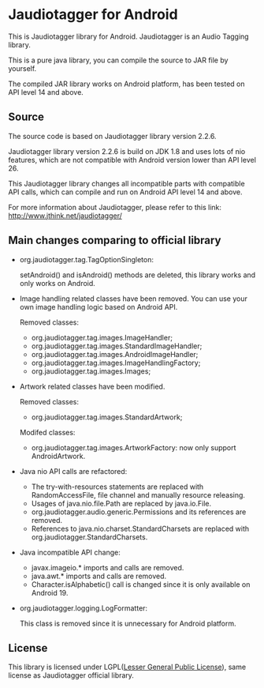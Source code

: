 Jaudiotagger for Android
======================
This is Jaudiotagger library for Android. Jaudiotagger is an Audio Tagging library.

This is a pure java library, you can compile the source to JAR file by yourself.

The compiled JAR library works on Android platform, has been tested on API level 14 and above.

<h2>Source</h2>

The source code is based on Jaudiotagger library version 2.2.6.

Jaudiotagger library version 2.2.6 is build on JDK 1.8 and uses lots of nio features, which are not
compatible with Android version lower than API level 26.

This Jaudiotagger library changes all incompatible parts with compatible API calls, which can
compile and run on Android API level 14 and above.

For more information about Jaudiotagger, please refer to this
link: http://www.jthink.net/jaudiotagger/

<h2>Main changes comparing to official library</h2>

- org.jaudiotagger.tag.TagOptionSingleton:

  setAndroid() and isAndroid() methods are deleted, this library works and only works on Android.

- Image handling related classes have been removed. You can use your own image handling logic based
  on Android API.

  Removed classes:

  - org.jaudiotagger.tag.images.ImageHandler;
  - org.jaudiotagger.tag.images.StandardImageHandler;
  - org.jaudiotagger.tag.images.AndroidImageHandler;
  - org.jaudiotagger.tag.images.ImageHandlingFactory;
  - org.jaudiotagger.tag.images.Images;

- Artwork related classes have been modified.

  Removed classes:

  - org.jaudiotagger.tag.images.StandardArtwork;

  Modifed classes:

  - org.jaudiotagger.tag.images.ArtworkFactory: now only support AndroidArtwork.

- Java nio API calls are refactored:

  - The try-with-resources statements are replaced with RandomAccessFile, file channel and manually
    resource releasing.
  - Usages of java.nio.file.Path are replaced by java.io.File.
  - org.jaudiotagger.audio.generic.Permissions and its references are removed.
  - References to java.nio.charset.StandardCharsets are replaced with
    org.jaudiotagger.StandardCharsets.

- Java incompatible API change:

  - javax.imageio.* imports and calls are removed.
  - java.awt.* imports and calls are removed.
  - Character.isAlphabetic() call is changed since it is only available on Android 19.

- org.jaudiotagger.logging.LogFormatter:

  This class is removed since it is unnecessary for Android platform.

<h2>License</h2>

This library is licensed under
LGPL([Lesser General Public License](http://www.gnu.org/copyleft/lesser.html)), same license as
Jaudiotagger official library.
